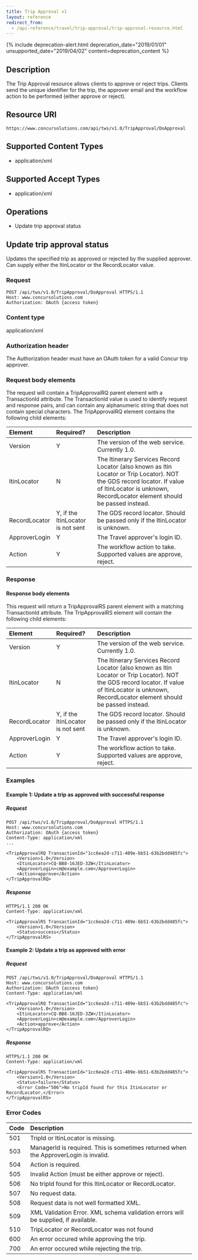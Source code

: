 ```yaml
---
title: Trip Approval v1
layout: reference
redirect_from:
  - /api-reference/travel/trip-approval/trip-approval-resource.html
---
```


{% include deprecation-alert.html deprecation_date="2019/01/01" unsupported_date="2019/04/02" content=deprecation_content %}

## Description

The Trip Approval resource allows clients to approve or reject trips. Clients send the unique identifier for the trip, the approver email and the workflow action to be performed (either approve or reject).

## Resource URI

    https://www.concursolutions.com/api/tws/v1.0/TripApproval/DoApproval

## Supported Content Types

* application/xml

## Supported Accept Types

* application/xml

## Operations

* Update trip approval status

## Update trip approval status

Updates the specified trip as approved or rejected by the supplied approver. Can supply either the ItinLocator or the RecordLocator value.

### Request

```shell
POST /api/tws/v1.0/TripApproval/DoApproval HTTPS/1.1
Host: www.concursolutions.com
Authorization: OAuth {access token}
```

### Content type

application/xml

### Authorization header

The Authorization header must have an OAuth token for a valid Concur trip approver.

### Request body elements

The request will contain a TripApprovalRQ parent element with a TransactionId attribute. The TransactionId value is used to identify request and response pairs, and can contain any alphanumeric string that does not contain special characters. The TripApprovalRQ element contains the following child elements:

| Element | Required? | Description |
|:---------|:--------------------------------|:-------------|
| Version |	Y |	The version of the web service. Currently 1.0. |
| ItinLocator |	N |	The Itinerary Services Record Locator (also known as Itin Locator or Trip Locator). NOT the GDS record locator. If value of ItinLocator is unknown, RecordLocator element should be passed instead. |
| RecordLocator |	Y, if the ItinLocator is not sent |	The GDS record locator. Should be passed only if the ItinLocator is unknown. |
| ApproverLogin |	Y |	The Travel approver's login ID. |
| Action |	Y	| The workflow action to take. Supported values are approve, reject. |

### Response

#### Response body elements
This request will return a TripApprovalRS parent element with a matching TransactionId attribute. The TripApprovalRS element will contain the following child elements:

|  Element |  Required? |  Description |
|:----------|:---------------------------------|:--------------|
|  Version |  Y |  The version of the web service. Currently 1.0. |
|  ItinLocator |  N |  The Itinerary Services Record Locator (also known as Itin Locator or Trip Locator). NOT the GDS record locator. If value of ItinLocator is unknown, RecordLocator element should be passed instead. |
|  RecordLocator |  Y, if the ItinLocator is not sent |  The GDS record locator. Should be passed only if the ItinLocator is unknown. |
|  ApproverLogin |  Y |  The Travel approver's login ID. |
|  Action |  Y |  The workflow action to take. Supported values are approve, reject. |

### Examples

#### Example 1: Update a trip as approved with successful response

##### Request

```http
POST /api/tws/v1.0/TripApproval/DoApproval HTTPS/1.1
Host: www.concursolutions.com
Authorization: OAuth {access token}
Content-Type: application/xml
...

<TripApprovalRQ TransactionId="1cc6ea2d-c711-409e-bb51-63b2bdd485fc">
    <Version>1.0</Version>
    <ItinLocator>CQ-BB8-16JED-3ZW</ItinLocator>
    <ApproverLogin>cm@example.com</ApproverLogin>
    <Action>approve</Action>
</TripApprovalRQ>
```

##### Response

```http
HTTPS/1.1 200 OK
Content-Type: application/xml

<TripApprovalRS TransactionId="1cc6ea2d-c711-409e-bb51-63b2bdd485fc">
    <Version>1.0</Version>
    <Status>success</Status>
</TripApprovalRS>
```

#### Example 2: Update a trip as approved with error

##### Request

```http
POST /api/tws/v1.0/TripApproval/DoApproval HTTPS/1.1
Host: www.concursolutions.com
Authorization: OAuth {access token}
Content-Type: application/xml

<TripApprovalRQ TransactionId="1cc6ea2d-c711-409e-bb51-63b2bdd485fc">
    <Version>1.0</Version>
    <ItinLocator>CQ-BB8-16JED-3ZW</ItinLocator>
    <ApproverLogin>cm@example.com</ApproverLogin>
    <Action>approve</Action>
</TripApprovalRQ>
```

##### Response

```http
HTTPS/1.1 200 OK
Content-Type: application/xml

<TripApprovalRS TransactionId="1cc6ea2d-c711-409e-bb51-63b2bdd485fc">
    <Version>1.0</Version>
    <Status>failure</Status>
    <Error Code="506">No tripId found for this ItinLocator or RecordLocator.</Error>
</TripApprovalRS>
```


###  Error Codes

|  Code |  Description |
|:-------|:--------------|
|  501 |  TripId or ItinLocator is missing. |
|  503 |  ManagerId is required. This is sometimes returned when the ApproverLogin is invalid. |
|  504 |  Action is required. |
|  505 |  Invalid Action (must be either approve or reject). |
|  506 |  No tripId found for this ItinLocator or RecordLocator. |
|  507 |  No request data. |
|  508 |  Request data is not well formatted XML. |
|  509 |  XML Validation Error. XML schema validation errors will be supplied, if available. |
|  510 |  TripLocator or RecordLocator was not found |
|  600 |  An error occured while approving the trip. |
|  700 |  An error occured while rejecting the trip. |
